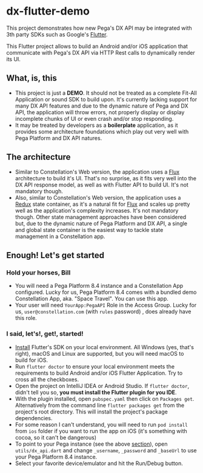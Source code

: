 # dx-flutter-demo

This project demonstrates how new Pega's DX API may be integrated with 3th party SDKs such as Google's [Flutter](https://flutter.dev/).

This Flutter project allows to build an Android and/or iOS application that communicate with Pega's DX API via HTTP Rest calls to dynamically render its UI.

## What, is, this

- This project is just a **DEMO**. It should not be treated as a complete Fit-All Application or sound SDK to build upon. It's currently lacking support for many DX API features and due to the dynamic nature of Pega and DX API, the application will throw errors, not properly display or display incomplete chunks of UI or even crash and/or stop responding.
- It may be treated by developers as a **boilerplate** application, as it provides some architecture foundations which play out very well with Pega Platform and DX API natures.
 
## The architecture

- Similar to Constellation's Web version, the application uses a [Flux](https://facebook.github.io/flux/) architecture to build it's UI. That's no surprise, as it fits very well into the DX API response model, as well as with Flutter API to build UI. It's not mandatory though.
- Also, similar to Constellation's Web version, the application uses a [Redux](https://redux.js.org/) state container, as it's a natural fit for [Flux](https://facebook.github.io/flux/) and scales up pretty well as the application's complexity increases. It's not mandatory though. Other state management approaches have been considered but, due to the dynamic nature of Pega Platform and DX API, a single and global state container is the easiest way to tackle state management in a Constellation app.

## Enough! Let's get started

### Hold your horses, Bill
- You will need a Pega Platform 8.4 instance and a Constellation App configured. Lucky for us, Pega Platform 8.4 comes with a bundled demo Constellation App, aka. "Space Travel". You can use this app.
- Your user will need `YourApp:PegaAPI` Role in the Access Group. Lucky for us, `user@constellation.com` (with `rules` password) , does already have this role.

### I said, let's!, get!, started!

- [Install](https://flutter.dev/docs/get-started/install) Flutter's SDK on your local environment. All Windows (yes, that's right), macOS and Linux are supported, but you will need macOS to build for iOS.
- Run `flutter doctor` to ensure your local environment meets the requirements to build Android and/or iOS Flutter Application. Try to cross all the checkboxes.
- Open the project on IntelliJ IDEA or Android Studio. If `flutter doctor`, didn't tell you so, **you must install the Flutter plugin for you IDE**.
- With the plugin installed, open `pubspec.yaml` then click on `Packages get`. Alternatively from the command line `flutter packages get` from the project's root directory. This will install the project's package dependencies.
- For some reason I can't understand, you will need to run `pod install` from `ios` folder if you want to run the app on iOS (it's something with cocoa, so it can't be dangerous)
- To point to your Pega instance (see the above [section](#hold-your-horses-bill)), open `utils/dx_api.dart` and change `_username`, `_password` and `_baseUrl` to use your Pega Platform 8.4 instance.
- Select your favorite device/emulator and hit the Run/Debug button.
